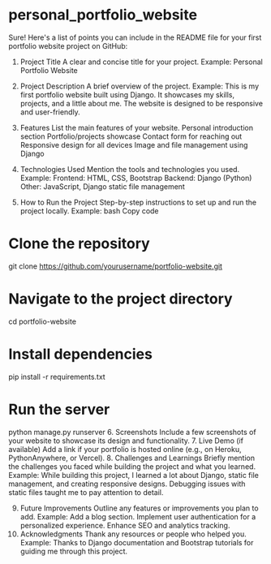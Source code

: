 # personal_portfolio_website


Sure! Here's a list of points you can include in the README file for your first portfolio website project on GitHub:

1. Project Title
A clear and concise title for your project. Example: Personal Portfolio Website
2. Project Description
A brief overview of the project. Example:
This is my first portfolio website built using Django. It showcases my skills, projects, and a little about me. The website is designed to be responsive and user-friendly.

3. Features
List the main features of your website.
Personal introduction section
Portfolio/projects showcase
Contact form for reaching out
Responsive design for all devices
Image and file management using Django
4. Technologies Used
Mention the tools and technologies you used. Example:
Frontend: HTML, CSS, Bootstrap
Backend: Django (Python)
Other: JavaScript, Django static file management
5. How to Run the Project
Step-by-step instructions to set up and run the project locally. Example:
bash
Copy code
# Clone the repository
git clone https://github.com/yourusername/portfolio-website.git

# Navigate to the project directory
cd portfolio-website

# Install dependencies
pip install -r requirements.txt

# Run the server
python manage.py runserver
6. Screenshots
Include a few screenshots of your website to showcase its design and functionality.
7. Live Demo (if available)
Add a link if your portfolio is hosted online (e.g., on Heroku, PythonAnywhere, or Vercel).
8. Challenges and Learnings
Briefly mention the challenges you faced while building the project and what you learned. Example:
While building this project, I learned a lot about Django, static file management, and creating responsive designs. Debugging issues with static files taught me to pay attention to detail.

9. Future Improvements
Outline any features or improvements you plan to add. Example:
Add a blog section.
Implement user authentication for a personalized experience.
Enhance SEO and analytics tracking.
10. Acknowledgments
Thank any resources or people who helped you. Example:
Thanks to Django documentation and Bootstrap tutorials for guiding me through this project.
